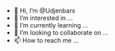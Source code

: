 - 👋 Hi, I’m @Udjenbars
- 👀 I’m interested in ...
- 🌱 I’m currently learning ...
- 💞️ I’m looking to collaborate on ...
- 📫 How to reach me ...

<!---
Udjenbars/Udjenbars is a ✨ special ✨ repository because its `README.md` (this file) appears on your GitHub profile.
You can click the Preview link to take a look at your changes.
--->
